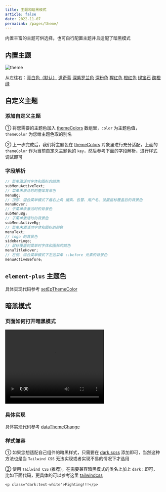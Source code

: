 ```yaml
---
title: 主题和暗黑模式
article: false
date: 2022-11-07
permalink: /pages/theme/
---
```


内置丰富的主题可供选择，也可自行配置主题并且适配了暗黑模式

## 内置主题

![theme](~@alias/img/guide/theme.jpg)

从左往右：[亮白色（默认）](https://github.com/pure-admin/vue-pure-admin/blob/main/src/layout/theme/index.ts#L10) [道奇蓝](https://github.com/pure-admin/vue-pure-admin/blob/main/src/layout/theme/index.ts#L22) [深紫罗兰色](https://github.com/pure-admin/vue-pure-admin/blob/main/src/layout/theme/index.ts#L34)
[深粉色](https://github.com/pure-admin/vue-pure-admin/blob/main/src/layout/theme/index.ts#L46) [猩红色](https://github.com/pure-admin/vue-pure-admin/blob/main/src/layout/theme/index.ts#L58) [橙红色](https://github.com/pure-admin/vue-pure-admin/blob/main/src/layout/theme/index.ts#L70) [绿宝石](https://github.com/pure-admin/vue-pure-admin/blob/main/src/layout/theme/index.ts#L82) [酸橙绿](https://github.com/pure-admin/vue-pure-admin/blob/main/src/layout/theme/index.ts#L94)

## 自定义主题

### 添加自定义主题

① 将您需要的主题色加入 [themeColors](https://github.com/pure-admin/vue-pure-admin/blob/main/src/layout/hooks/useDataThemeChange.ts#L20) 数组里，`color` 为主题色值，`themeColor` 为您给主题色取的别名

② 上一步完成后，我们将主题色在 [themeColors](https://github.com/pure-admin/vue-pure-admin/blob/main/src/layout/theme/index.ts#L8) 对象里进行充分适配，上面的 `themeColor` 作为当前自定义主题色的 `key`，然后参考下面的字段解析，进行样式调试即可

### 字段解析

```ts
// 菜单激活时字体和图标的颜色
subMenuActiveText;
// 菜单未激活时的整体背景色
menuBg;
// 顶部、混合菜单模式下最右上角 搜索、告警、用户名、设置鼠标覆盖后的背景色
menuHover;
// 子菜单未激活时的背景色
subMenuBg;
// 子菜单激活时的背景色
subMenuActiveBg;
// 菜单未激活时字体和图标的颜色
menuText;
// logo 的背景色
sidebarLogo;
// 鼠标覆盖到菜单时字体和图标的颜色
menuTitleHover;
// 左侧、综合菜单模式下左边菜单 ::before 元素的背景色
menuActiveBefore;
```

## `element-plus` 主题色

具体实现代码参考 [setEpThemeColor](https://github.com/pure-admin/vue-pure-admin/blob/main/src/layout/hooks/useDataThemeChange.ts#L88)

## 暗黑模式

### 页面如何打开暗黑模式

<video width="320" height="240" controls>
  <source :src="$withBase('/video/theme.mov')" type="video/mp4">
</video>

### 具体实现

具体实现代码参考 [dataThemeChange](https://github.com/pure-admin/vue-pure-admin/blob/main/src/layout/hooks/useDataThemeChange.ts#L100)

### 样式兼容

① 如果您想适配自己组件的暗黑样式，只需要在 [dark.scss](https://github.com/pure-admin/vue-pure-admin/blob/main/src/style/dark.scss) 添加即可，当然这种方法也是当 `Tailwind CSS` 无法实现或者实现不易的情况下才选用

② 使用 `Tailwind CSS` (推荐)，在需要兼容暗黑模式的类名上加上 `dark:` 即可，比如下面代码，更具体的可以参考这里 [tailwindcss](/pages/tailwindcss/#_5-暗黑模式)

```Vue
<p class="dark:text-white">Fighting!!!</p>
```

